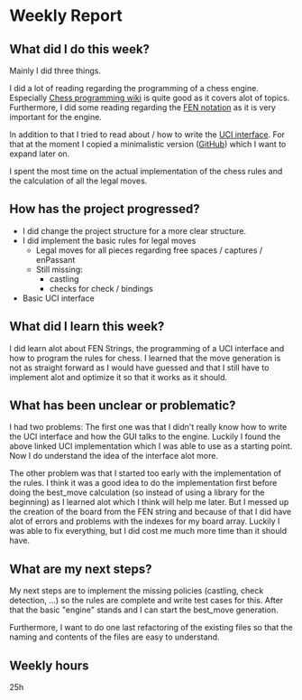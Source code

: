 # Weekly Report 

## What did I do this week?
Mainly I did three things.

I did a lot of reading regarding the programming of a chess engine. Especially [Chess programming wiki](https://www.chessprogramming.org/Getting_Started)
is quite good as it covers alot of topics. Furthermore, I did some reading regarding the [FEN notation](https://www.chess.com/terms/fen-chess#what-is-fen) as it is very important
for the engine.

In addition to that I tried to read about / how to write the [UCI interface](https://github.com/fsmosca/UCIChessEngineProtocol).
For that at the moment I copied a minimalistic version ([GitHub](https://github.com/healeycodes/andoma/blob/main/communication.py)) which I want to expand later on.

I spent the most time on the actual implementation of the chess rules and the calculation of all the legal moves.

## How has the project progressed?
* I did change the project structure for a more clear structure.
* I did implement the basic rules for legal moves
  * Legal moves for all pieces regarding free spaces / captures / enPassant
  * Still missing:
    * castling
    * checks for check / bindings
* Basic UCI interface


## What did I learn this week?
I did learn alot about FEN Strings, the programming of a UCI interface and how to program the rules for chess. 
I learned that the move generation is not as straight forward as I would have guessed and that I still have to implement
alot and optimize it so that it works as it should.


## What has been unclear or problematic?
I had two problems: The first one was that I didn't really know how to write the UCI interface and how the GUI talks to the engine.
Luckily I found the above linked UCI implementation which I was able to use as a starting point. Now I do understand the
idea of the interface alot more.

The other problem was that I started too early with the implementation of the rules. I think it was a good idea to do the
implementation first before doing the best_move calculation (so instead of using a library for the beginning) as I learned
alot which I think will help me later. But I messed up the creation of the board from the FEN string and because of that
I did have alot of errors and problems with the indexes for my board array. Luckily I was able to fix everything, but I did cost
me much more time than it should have.

## What are my next steps?
My next steps are to implement the missing policies (castling, check detection, ...) so the rules are complete and
write test cases for this.
After that the basic "engine" stands and I can start the best_move generation.

Furthermore, I want to do one last refactoring of the existing files so that the naming and contents of the files are
easy to understand.


## Weekly hours
25h